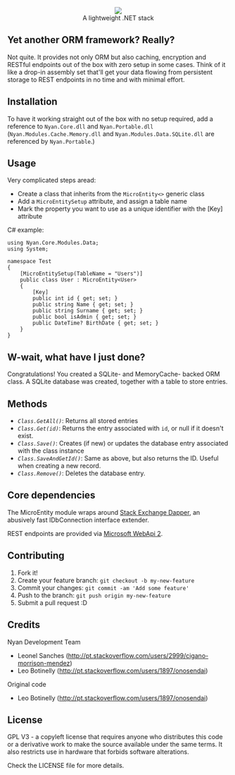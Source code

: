 <p align="center">
<img src='http://i.imgur.com/3lxWGRq.png' /></br>
A lightweight .NET stack
</p>



## Yet another ORM framework? Really?

Not quite. It provides not only ORM but also caching, encryption and RESTful endpoints out of the box with zero setup in some cases. Think of it like a drop-in assembly set that'll get your data flowing from persistent storage to REST endpoints in no time and with minimal effort.

## Installation

To have it working straight out of the box with no setup required, add a reference to `Nyan.Core.dll` and `Nyan.Portable.dll` (`Nyan.Modules.Cache.Memory.dll` and `Nyan.Modules.Data.SQLite.dll` are referenced by `Nyan.Portable`.)

## Usage

Very complicated steps aread: 
 - Create a class that inherits from the `MicroEntity<>` generic class
 - Add a `MicroEntitySetup` attribute, and assign a table name
 - Mark the property you want to use as a unique identifier with the [Key] attribute

C# example:

    using Nyan.Core.Modules.Data;
    using System;
    
    namespace Test
    {
        [MicroEntitySetup(TableName = "Users")]
        public class User : MicroEntity<User>
        {
            [Key]
            public int id { get; set; }
            public string Name { get; set; }
            public string Surname { get; set; }
            public bool isAdmin { get; set; }
            public DateTime? BirthDate { get; set; }
        }
    }

## W-wait, what have I just done?

Congratulations! You created a SQLite- and MemoryCache- backed ORM class. A SQLite database was created, together with a table to store entries.

## Methods

- *`Class.GetAll()`*: Returns all stored entries
- *`Class.Get(id)`*: Returns the entry associated with `id`, or null if it doesn't exist.
- *`Class.Save()`*: Creates (if new) or updates the database entry associated with the class instance
- *`Class.SaveAndGetId()`*: Same as above, but also returns the ID. Useful when creating a new record.
- *`Class.Remove()`*: Deletes the database entry.
 
## Core dependencies

The MicroEntity module wraps around [Stack Exchange Dapper](https://github.com/StackExchange/dapper-dot-net), an abusively fast IDbConnection interface extender.

REST endpoints are provided via [Microsoft WebApi 2](http://www.asp.net/web-api/overview/releases/whats-new-in-aspnet-web-api-22).



## Contributing

1. Fork it!
2. Create your feature branch: `git checkout -b my-new-feature`
3. Commit your changes: `git commit -am 'Add some feature'`
4. Push to the branch: `git push origin my-new-feature`
5. Submit a pull request :D

## Credits

Nyan Development Team
- Leonel Sanches (http://pt.stackoverflow.com/users/2999/cigano-morrison-mendez)
- Leo Botinelly (http://pt.stackoverflow.com/users/1897/onosendai)

Original code
- Leo Botinelly (http://pt.stackoverflow.com/users/1897/onosendai)

## License
GPL V3 - a copyleft license that requires anyone who distributes 
this code or a derivative work to make the source available under the same 
terms. It also restricts use in hardware that forbids software alterations.

Check the LICENSE file for more details.
